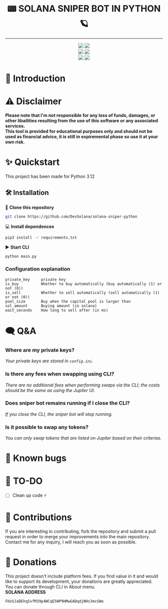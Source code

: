 <div align="center">
    <h1>📟 SOLANA SNIPER BOT IN PYTHON 🪐</h1>


</div>

---

<p align="center">
    <img src="https://img.shields.io/github/stars/DevSolana/solana-sniper-python">
    <img src="https://img.shields.io/github/forks/DevSolana/solana-sniper-python">
    <br>
    <img src="https://img.shields.io/github/issues/DevSolana/solana-sniper-python">
    <img src="https://img.shields.io/github/issues-closed/DevSolana/solana-sniper-python">
    <br>
    <img src="https://img.shields.io/github/languages/top/DevSolana/solana-sniper-python">
    <img src="https://img.shields.io/github/last-commit/DevSolana/solana-sniper-python">
    <br>
</p>

# 📖 Introduction

# ⚠️ Disclaimer
**Please note that I'm not responsible for any loss of funds, damages, or other libailities resulting from the use of this software or any associated services.<br>
This tool is provided for educational purposes only and should not be used as financial advice, it is still in expiremental phase so use it at your own risk.**

# ✨ Quickstart

This project has been made for Python 3.12

## 🛠️ Installation

💾 **Clone this repository**
```sh
git clone https://github.com/DevSolana/solana-sniper-python
```

💻 **Install dependences**
```sh
pip3 install -r requirements.txt
```

▶️ **Start CLI**
```sh
python main.py
```

### Configuration explanation
```commandline
private_key     private key
is_buy          Whether to buy automatically (buy automatically (1) or not (0))
is_sell         Whether to sell automatically (sell automatically (1) or not (0))
pool_size       Buy when the capital pool is larger than
sol_amount      Buying amount (in solana)
wait_seconds    How long to sell after (in ms)
```

# 🗨️ Q&A
### Where are my private keys?
*Your private keys are stored in `config.ini`.*
### Is there any fees when swapping using CLI?
*There are no additional fees when performing swaps via the CLI; the costs should be the same as using the Jupiter UI.*
### Does sniper bot remains running if I close the CLI?
*If you close the CLI, the sniper bot will stop running.*
### Is it possible to swap any tokens?
*You can only swap tokens that are listed on Jupiter based on their criterias.*

# 🚨 Known bugs

# 📝 TO-DO
- [ ] Clean up code ⚡


# 🤝 Contributions
If you are interesting in contributing, fork the repository and submit a pull request in order to merge your improvements into the main repository.<br>
Contact me for any inquiry, I will reach you as soon as possible.<br>

# 👑 Donations
This project doesn't include platform fees. If you find value in it and would like to support its development, your donations are greatly appreciated.<br>
You can donate through CLI in About menu.<br>
**SOLANA ADDRESS**
```sh
FHzUJaDEhqSxfM39p4WCqE5WP9HMwGADqdjNHs3mcGWo
```


